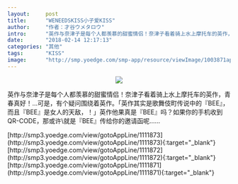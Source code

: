 ```yaml
---
layout:     post
title:      "WENEEDSKISS小子爱KISS"
author:     "作者：才谷ウメタロウ"
intro:      "英作与奈津子是每个人都羡慕的甜蜜情侣！奈津子看着骑上水上摩托车的英作，青春真好！…可是，有个疑问围绕着英作。「英作其实是歌舞伎町传说中的『BEE』，而且『BEE』是女人的天敌，！」英作他果真是『BEE』吗？如果你的手机收到QR-CODE，那或许就是『BEE』传给你的邀请函呢…..."
date:       "2018-02-14 12:17:13"
categories: "其他"
tags:       "KISS"
image:      "http://smp.yoedge.com/smp-app/resource/viewImage/1003871appline.png"
---
```

<div style="text-align: center">
<p><img src="http://smp.yoedge.com/smp-app/resource/viewImage/1003871appline.png"/></p>
</div>
<p class="post-meta">
<span>英作与奈津子是每个人都羡慕的甜蜜情侣！奈津子看着骑上水上摩托车的英作，青春真好！…可是，有个疑问围绕着英作。「英作其实是歌舞伎町传说中的『BEE』，而且『BEE』是女人的天敌，！」英作他果真是『BEE』吗？如果你的手机收到QR-CODE，那或许\就是『BEE』传给你的邀请函呢…...</span>
</p>
[http://smp3.yoedge.com/view/gotoAppLine/1111873](http://smp3.yoedge.com/view/gotoAppLine/1111873){:target="_blank"}
[http://smp3.yoedge.com/view/gotoAppLine/1111872](http://smp3.yoedge.com/view/gotoAppLine/1111872){:target="_blank"}
[http://smp3.yoedge.com/view/gotoAppLine/1111871](http://smp3.yoedge.com/view/gotoAppLine/1111871){:target="_blank"}


